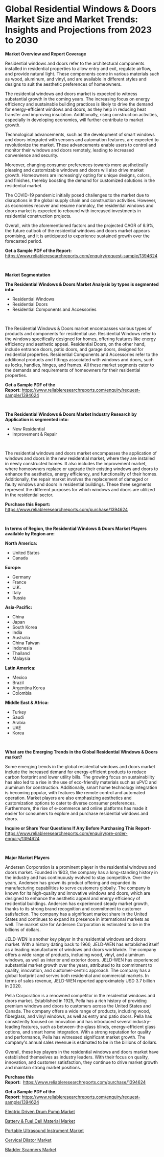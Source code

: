 <p><h1>Global Residential Windows & Doors Market Size and Market Trends: Insights and Projections from 2023 to 2030</h1></p><p><strong>Market Overview and Report Coverage</strong></p>
<p><p>Residential windows and doors refer to the architectural components installed in residential properties to allow entry and exit, regulate airflow, and provide natural light. These components come in various materials such as wood, aluminum, and vinyl, and are available in different styles and designs to suit the aesthetic preferences of homeowners.</p><p>The residential windows and doors market is expected to witness substantial growth in the coming years. The increasing focus on energy efficiency and sustainable building practices is likely to drive the demand for energy-efficient windows and doors, as they help in reducing heat transfer and improving insulation. Additionally, rising construction activities, especially in developing economies, will further contribute to market growth.</p><p>Technological advancements, such as the development of smart windows and doors integrated with sensors and automation features, are expected to revolutionize the market. These advancements enable users to control and monitor their windows and doors remotely, leading to increased convenience and security.</p><p>Moreover, changing consumer preferences towards more aesthetically pleasing and customizable windows and doors will also drive market growth. Homeowners are increasingly opting for unique designs, colors, and finishes, thereby boosting the demand for customized solutions in the residential market.</p><p>The COVID-19 pandemic initially posed challenges to the market due to disruptions in the global supply chain and construction activities. However, as economies recover and resume normalcy, the residential windows and doors market is expected to rebound with increased investments in residential construction projects.</p><p>Overall, with the aforementioned factors and the projected CAGR of 6.9%, the future outlook of the residential windows and doors market appears promising, and it is anticipated to experience sustained growth over the forecasted period.</p></p>
<p><strong>Get a Sample PDF of the Report:</strong> <a href="https://www.reliableresearchreports.com/enquiry/request-sample/1394624">https://www.reliableresearchreports.com/enquiry/request-sample/1394624</a></p>
<p>&nbsp;</p>
<p><strong>Market Segmentation</strong></p>
<p><strong>The Residential Windows & Doors Market Analysis by types is segmented into:</strong></p>
<p><ul><li>Residential Windows</li><li>Residential Doors</li><li>Residential Components and Accessories</li></ul></p>
<p>&nbsp;</p>
<p><p>The Residential Windows & Doors market encompasses various types of products and components for residential use. Residential Windows refer to the windows specifically designed for homes, offering features like energy efficiency and aesthetic appeal. Residential Doors, on the other hand, include entrance doors, patio doors, and garage doors, designed for residential properties. Residential Components and Accessories refer to the additional products and fittings associated with windows and doors, such as locks, handles, hinges, and frames. All these market segments cater to the demands and requirements of homeowners for their residential properties.</p></p>
<p><strong>Get a Sample PDF of the Report:</strong>&nbsp;<a href="https://www.reliableresearchreports.com/enquiry/request-sample/1394624">https://www.reliableresearchreports.com/enquiry/request-sample/1394624</a></p>
<p>&nbsp;</p>
<p><strong>The Residential Windows & Doors Market Industry Research by Application is segmented into:</strong></p>
<p><ul><li>New Residential</li><li>Improvement & Repair</li></ul></p>
<p>&nbsp;</p>
<p><p>The residential windows and doors market encompasses the application of windows and doors in the new residential market, where they are installed in newly constructed homes. It also includes the improvement market, where homeowners replace or upgrade their existing windows and doors to enhance the aesthetics, energy efficiency, and functionality of their homes. Additionally, the repair market involves the replacement of damaged or faulty windows and doors in residential buildings. These three segments represent the different purposes for which windows and doors are utilized in the residential sector.</p></p>
<p><strong>Purchase this Report:</strong>&nbsp; <a href="https://www.reliableresearchreports.com/purchase/1394624">https://www.reliableresearchreports.com/purchase/1394624</a></p>
<p>&nbsp;</p>
<p><strong>In terms of Region, the Residential Windows & Doors Market Players available by Region are:</strong></p>
<p>
    <p> <strong> North America: </strong>
        <ul>
            <li>United States</li>
            <li>Canada</li>
        </ul>
        </p> 
    <p> <strong> Europe: </strong>
        <ul>
            <li>Germany</li>
            <li>France</li>
            <li>U.K.</li>
            <li>Italy</li>
            <li>Russia</li>
        </ul>
        </p> 
    <p> <strong> Asia-Pacific: </strong>
        <ul>
            <li>China</li>
            <li>Japan</li>
            <li>South Korea</li>
            <li>India</li>
            <li>Australia</li>
            <li>China Taiwan</li>
            <li>Indonesia</li>
            <li>Thailand</li>
            <li>Malaysia</li>
        </ul>
        </p> 
    <p> <strong> Latin America: </strong>
        <ul>
            <li>Mexico</li>
            <li>Brazil</li>
            <li>Argentina Korea</li>
            <li>Colombia</li>
        </ul>
        </p> 
    <p> <strong> Middle East & Africa: </strong>
        <ul>
            <li>Turkey</li>
            <li>Saudi</li>
            <li>Arabia</li>
            <li>UAE</li>
            <li>Korea</li>
        </ul>
    </p>
    </p>
<p>&nbsp;</p>
<p><strong>What are the Emerging Trends in the Global Residential Windows & Doors market?</strong></p>
<p><p>Some emerging trends in the global residential windows and doors market include the increased demand for energy-efficient products to reduce carbon footprint and lower utility bills. The growing focus on sustainability has also led to a rise in the use of eco-friendly materials such as uPVC and aluminum for construction. Additionally, smart home technology integration is becoming popular, with features like remote control and automated operation. Market players are also emphasizing aesthetics and customization options to cater to diverse consumer preferences. Furthermore, the rise of e-commerce and online platforms has made it easier for consumers to explore and purchase residential windows and doors.</p></p>
<p><strong>Inquire or Share Your Questions If Any Before Purchasing This Report</strong>- <a href="https://www.reliableresearchreports.com/enquiry/pre-order-enquiry/1394624">https://www.reliableresearchreports.com/enquiry/pre-order-enquiry/1394624</a></p>
<p>&nbsp;</p>
<p><strong>Major Market Players</strong></p>
<p><p>Andersen Corporation is a prominent player in the residential windows and doors market. Founded in 1903, the company has a long-standing history in the industry and has continuously evolved to stay competitive. Over the years, Andersen has grown its product offering and expanded its manufacturing capabilities to serve customers globally. The company is known for its high-quality and innovative windows and doors, which are designed to enhance the aesthetic appeal and energy efficiency of residential buildings. Andersen has experienced steady market growth, thanks to its strong brand recognition and commitment to customer satisfaction. The company has a significant market share in the United States and continues to expand its presence in international markets as well. The market size for Andersen Corporation is estimated to be in the billions of dollars.</p><p>JELD-WEN is another key player in the residential windows and doors market. With a history dating back to 1960, JELD-WEN has established itself as a leading manufacturer of windows and doors worldwide. The company offers a wide range of products, including wood, vinyl, and aluminum windows, as well as interior and exterior doors. JELD-WEN has experienced substantial market growth over the years, attributed to its commitment to quality, innovation, and customer-centric approach. The company has a global footprint and serves both residential and commercial markets. In terms of sales revenue, JELD-WEN reported approximately USD 3.7 billion in 2020.</p><p>Pella Corporation is a renowned competitor in the residential windows and doors market. Established in 1925, Pella has a rich history of providing premium windows and doors to customers across the United States and Canada. The company offers a wide range of products, including wood, fiberglass, and vinyl windows, as well as entry and patio doors. Pella has consistently focused on innovation and has introduced several industry-leading features, such as between-the-glass blinds, energy-efficient glass options, and smart home integration. With a strong reputation for quality and performance, Pella has witnessed significant market growth. The company's annual sales revenue is estimated to be in the billions of dollars.</p><p>Overall, these key players in the residential windows and doors market have established themselves as industry leaders. With their focus on quality, innovation, and customer satisfaction, they continue to drive market growth and maintain strong market positions.</p></p>
<p><strong>Purchase this Report:</strong>&nbsp;&nbsp;<a href="https://www.reliableresearchreports.com/purchase/1394624">https://www.reliableresearchreports.com/purchase/1394624</a></p>
<p></p>
<p><strong>Get a Sample PDF of the Report:</strong>&nbsp;<a href="https://www.reliableresearchreports.com/enquiry/request-sample/1394624">https://www.reliableresearchreports.com/enquiry/request-sample/1394624</a></p>
<p><p><a href="https://github.com/Chiragrp25/Market-Research-Report-List-1/blob/main/electric-driven-drum-pump-market.md">Electric Driven Drum Pump Market</a></p><p><a href="https://issuu.com/reportprime-2/docs/battery-fuel-cell-material-market-size-2030.pptx?fr=xKAE9_zU1NQ">Battery & Fuel Cell Material Market</a></p><p><a href="https://github.com/YashRP12/Market-Research-Report-List-1/blob/main/portable-ultrasound-instrument-market.md">Portable Ultrasound Instrument Market</a></p><p><a href="https://medium.com/@moribenton733320/cervical-dilator-market-size-cagr-trends-2024-2030-724e40eb5834">Cervical Dilator Market</a></p><p><a href="https://medium.com/@jerez43343/bladder-scanners-market-size-cagr-trends-2024-2030-5043f01f1dde">Bladder Scanners Market</a></p></p>